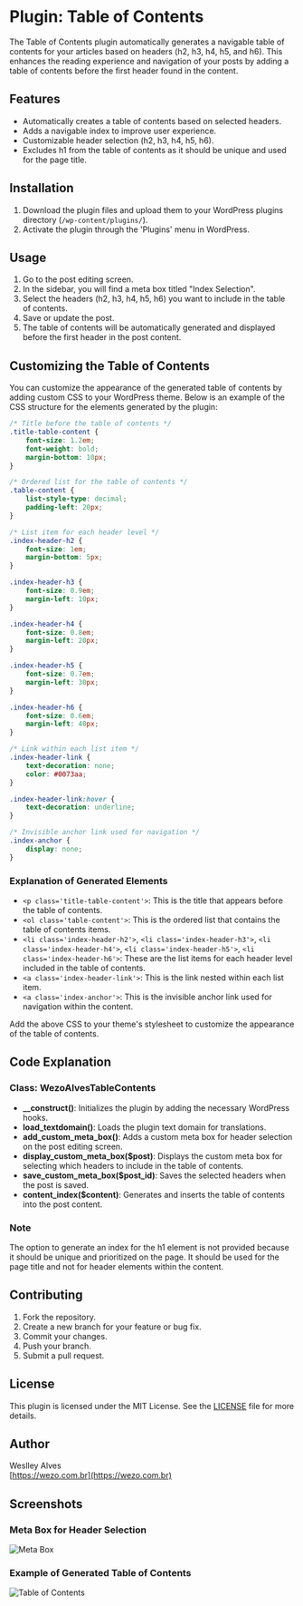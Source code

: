 # Plugin: Table of Contents

The Table of Contents plugin automatically generates a navigable table of contents for your articles based on headers (h2, h3, h4, h5, and h6). This enhances the reading experience and navigation of your posts by adding a table of contents before the first header found in the content.

## Features
- Automatically creates a table of contents based on selected headers.
- Adds a navigable index to improve user experience.
- Customizable header selection (h2, h3, h4, h5, h6).
- Excludes h1 from the table of contents as it should be unique and used for the page title.

## Installation
1. Download the plugin files and upload them to your WordPress plugins directory (`/wp-content/plugins/`).
2. Activate the plugin through the 'Plugins' menu in WordPress.

## Usage
1. Go to the post editing screen.
2. In the sidebar, you will find a meta box titled "Index Selection".
3. Select the headers (h2, h3, h4, h5, h6) you want to include in the table of contents.
4. Save or update the post.
5. The table of contents will be automatically generated and displayed before the first header in the post content.

## Customizing the Table of Contents

You can customize the appearance of the generated table of contents by adding custom CSS to your WordPress theme. Below is an example of the CSS structure for the elements generated by the plugin:

```css
/* Title before the table of contents */
.title-table-content {
    font-size: 1.2em;
    font-weight: bold;
    margin-bottom: 10px;
}

/* Ordered list for the table of contents */
.table-content {
    list-style-type: decimal;
    padding-left: 20px;
}

/* List item for each header level */
.index-header-h2 {
    font-size: 1em;
    margin-bottom: 5px;
}

.index-header-h3 {
    font-size: 0.9em;
    margin-left: 10px;
}

.index-header-h4 {
    font-size: 0.8em;
    margin-left: 20px;
}

.index-header-h5 {
    font-size: 0.7em;
    margin-left: 30px;
}

.index-header-h6 {
    font-size: 0.6em;
    margin-left: 40px;
}

/* Link within each list item */
.index-header-link {
    text-decoration: none;
    color: #0073aa;
}

.index-header-link:hover {
    text-decoration: underline;
}

/* Invisible anchor link used for navigation */
.index-anchor {
    display: none;
}
```

### Explanation of Generated Elements
- `<p class='title-table-content'>`: This is the title that appears before the table of contents.
- `<ol class='table-content'>`: This is the ordered list that contains the table of contents items.
- `<li class='index-header-h2'>`, `<li class='index-header-h3'>`, `<li class='index-header-h4'>`, `<li class='index-header-h5'>`, `<li class='index-header-h6'>`: These are the list items for each header level included in the table of contents.
- `<a class='index-header-link'>`: This is the link nested within each list item.
- `<a class='index-anchor'>`: This is the invisible anchor link used for navigation within the content.

Add the above CSS to your theme's stylesheet to customize the appearance of the table of contents.

## Code Explanation

### Class: WezoAlvesTableContents
- **__construct()**: Initializes the plugin by adding the necessary WordPress hooks.
- **load_textdomain()**: Loads the plugin text domain for translations.
- **add_custom_meta_box()**: Adds a custom meta box for header selection on the post editing screen.
- **display_custom_meta_box($post)**: Displays the custom meta box for selecting which headers to include in the table of contents.
- **save_custom_meta_box($post_id)**: Saves the selected headers when the post is saved.
- **content_index($content)**: Generates and inserts the table of contents into the post content.

### Note
The option to generate an index for the h1 element is not provided because it should be unique and prioritized on the page. It should be used for the page title and not for header elements within the content.

## Contributing
1. Fork the repository.
2. Create a new branch for your feature or bug fix.
3. Commit your changes.
4. Push your branch.
5. Submit a pull request.

## License
This plugin is licensed under the MIT License. See the [LICENSE](LICENSE) file for more details.

## Author
Weslley Alves  
[https://wezo.com.br](https://wezo.com.br)

## Screenshots
### Meta Box for Header Selection
![Meta Box](table_of_contents_admin.png)

### Example of Generated Table of Contents
![Table of Contents](table_of_contents_site.png)
